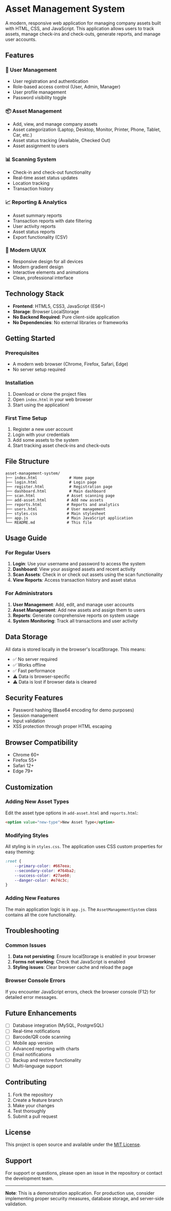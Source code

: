 # Asset Management System

A modern, responsive web application for managing company assets built with HTML, CSS, and JavaScript. This application allows users to track assets, manage check-ins and check-outs, generate reports, and manage user accounts.

## Features

### 🔐 User Management
- User registration and authentication
- Role-based access control (User, Admin, Manager)
- User profile management
- Password visibility toggle

### 📦 Asset Management
- Add, view, and manage company assets
- Asset categorization (Laptop, Desktop, Monitor, Printer, Phone, Tablet, Car, etc.)
- Asset status tracking (Available, Checked Out)
- Asset assignment to users

### 📊 Scanning System
- Check-in and check-out functionality
- Real-time asset status updates
- Location tracking
- Transaction history

### 📈 Reporting & Analytics
- Asset summary reports
- Transaction reports with date filtering
- User activity reports
- Asset status reports
- Export functionality (CSV)

### 🎨 Modern UI/UX
- Responsive design for all devices
- Modern gradient design
- Interactive elements and animations
- Clean, professional interface

## Technology Stack

- **Frontend**: HTML5, CSS3, JavaScript (ES6+)
- **Storage**: Browser LocalStorage
- **No Backend Required**: Pure client-side application
- **No Dependencies**: No external libraries or frameworks

## Getting Started

### Prerequisites
- A modern web browser (Chrome, Firefox, Safari, Edge)
- No server setup required

### Installation
1. Download or clone the project files
2. Open `index.html` in your web browser
3. Start using the application!

### First Time Setup
1. Register a new user account
2. Login with your credentials
3. Add some assets to the system
4. Start tracking asset check-ins and check-outs

## File Structure

```
asset-management-system/
├── index.html              # Home page
├── login.html              # Login page
├── register.html           # Registration page
├── dashboard.html          # Main dashboard
├── scan.html              # Asset scanning page
├── add-asset.html         # Add new assets
├── reports.html           # Reports and analytics
├── users.html             # User management
├── styles.css             # Main stylesheet
├── app.js                 # Main JavaScript application
└── README.md              # This file
```

## Usage Guide

### For Regular Users
1. **Login**: Use your username and password to access the system
2. **Dashboard**: View your assigned assets and recent activity
3. **Scan Assets**: Check in or check out assets using the scan functionality
4. **View Reports**: Access transaction history and asset status

### For Administrators
1. **User Management**: Add, edit, and manage user accounts
2. **Asset Management**: Add new assets and assign them to users
3. **Reports**: Generate comprehensive reports on system usage
4. **System Monitoring**: Track all transactions and user activity

## Data Storage

All data is stored locally in the browser's localStorage. This means:
- ✅ No server required
- ✅ Works offline
- ✅ Fast performance
- ⚠️ Data is browser-specific
- ⚠️ Data is lost if browser data is cleared

## Security Features

- Password hashing (Base64 encoding for demo purposes)
- Session management
- Input validation
- XSS protection through proper HTML escaping

## Browser Compatibility

- Chrome 60+
- Firefox 55+
- Safari 12+
- Edge 79+

## Customization

### Adding New Asset Types
Edit the asset type options in `add-asset.html` and `reports.html`:

```html
<option value="new-type">New Asset Type</option>
```

### Modifying Styles
All styling is in `styles.css`. The application uses CSS custom properties for easy theming:

```css
:root {
    --primary-color: #667eea;
    --secondary-color: #764ba2;
    --success-color: #27ae60;
    --danger-color: #e74c3c;
}
```

### Adding New Features
The main application logic is in `app.js`. The `AssetManagementSystem` class contains all the core functionality.

## Troubleshooting

### Common Issues

1. **Data not persisting**: Ensure localStorage is enabled in your browser
2. **Forms not working**: Check that JavaScript is enabled
3. **Styling issues**: Clear browser cache and reload the page

### Browser Console Errors
If you encounter JavaScript errors, check the browser console (F12) for detailed error messages.

## Future Enhancements

- [ ] Database integration (MySQL, PostgreSQL)
- [ ] Real-time notifications
- [ ] Barcode/QR code scanning
- [ ] Mobile app version
- [ ] Advanced reporting with charts
- [ ] Email notifications
- [ ] Backup and restore functionality
- [ ] Multi-language support

## Contributing

1. Fork the repository
2. Create a feature branch
3. Make your changes
4. Test thoroughly
5. Submit a pull request

## License

This project is open source and available under the [MIT License](LICENSE).

## Support

For support or questions, please open an issue in the repository or contact the development team.

---

**Note**: This is a demonstration application. For production use, consider implementing proper security measures, database storage, and server-side validation.
